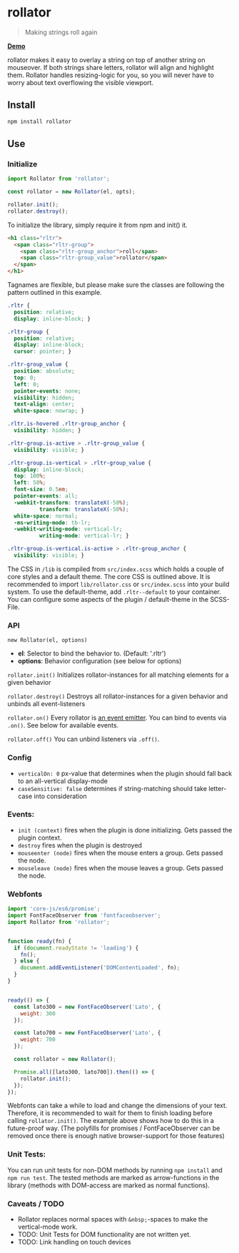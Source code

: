 # rollator

> Making strings roll again

[**Demo** ](https://felics.me/rollatorjs)

rollator makes it easy to overlay a string on top of another string on mouseover. If both strings share letters, rollator will align and highlight them. Rollator handles resizing-logic for you, so you will never have to worry about text overflowing the visible viewport.

## Install

```bash
npm install rollator
```

## Use

### Initialize

```js
import Rollator from 'rollator';

const rollator = new Rollator(el, opts);

rollator.init();
rollator.destroy();
```
To initialize the library, simply require it from npm and init() it.


```html
<h1 class="rltr">
  <span class="rltr-group">
    <span class="rltr-group_anchor">roll</span>
    <span class="rltr-group_value">rollator</span>
  </span>
</h1>
```
Tagnames are flexible, but please make sure the classes are following the pattern outlined in this example.

```css
.rltr {
  position: relative;
  display: inline-block; }

.rltr-group {
  position: relative;
  display: inline-block;
  cursor: pointer; }

.rltr-group_value {
  position: absolute;
  top: 0;
  left: 0;
  pointer-events: none;
  visibility: hidden;
  text-align: center;
  white-space: nowrap; }

.rltr.is-hovered .rltr-group_anchor {
  visibility: hidden; }

.rltr-group.is-active > .rltr-group_value {
  visibility: visible; }

.rltr-group.is-vertical > .rltr-group_value {
  display: inline-block;
  top: 100%;
  left: 50%;
  font-size: 0.5em;
  pointer-events: all;
  -webkit-transform: translateX(-50%);
          transform: translateX(-50%);
  white-space: normal;
  -ms-writing-mode: tb-lr;
  -webkit-writing-mode: vertical-lr;
          writing-mode: vertical-lr; }

.rltr-group.is-vertical.is-active > .rltr-group_anchor {
  visibility: visible; }
```
The CSS in `/lib` is compiled from `src/index.scss` which holds a couple of core styles and a default theme. The core CSS is outlined above. It is recommended to import `lib/rollator.css` or `src/index.scss` into your build system.
To use the default-theme, add `.rltr--default` to your container. You can configure some aspects of the plugin / default-theme in the SCSS-File.

### API

`new Rollator(el, options)`

 - **el**: Selector to bind the behavior to. (Default: '.rltr')
 - **options**: Behavior configuration (see below for options)

`rollator.init()` Initializes rollator-instances for all matching elements for a given behavior

`rollator.destroy()` Destroys all rollator-instances for a given behavior and unbinds all event-listeners

`rollator.on()` Every rollator is [an event emitter](https://github.com/component/emitter). You can bind to events via `.on()`. See below for available events.

`rollator.off()` You can unbind listeners via `.off()`.

### Config

 - `verticalOn: 0` px-value that determines when the plugin should fall back to an all-vertical display-mode
 - `caseSensitive: false` determines if string-matching should take letter-case into consideration

### Events:

 - `init (context)` fires when the plugin is done initializing. Gets passed the plugin context.
 - `destroy` fires when the plugin is destroyed
 - `mouseenter (node)` fires when the mouse enters a group. Gets passed the node.
 - `mouseleave (node)` fires when the mouse leaves a group. Gets passed the node.

### Webfonts

```js
import 'core-js/es6/promise';
import FontFaceObserver from 'fontfaceobserver';
import Rollator from 'rollator';


function ready(fn) {
  if (document.readyState != 'loading') {
    fn();
  } else {
    document.addEventListener('DOMContentLoaded', fn);
  }
}


ready(() => {
  const lato300 = new FontFaceObserver('Lato', {
    weight: 300
  });

  const lato700 = new FontFaceObserver('Lato', {
    weight: 700
  });

  const rollator = new Rollator();

  Promise.all([lato300, lato700]).then(() => {
    rollator.init();
  });
});
```
Webfonts can take a while to load and change the dimensions of your text. Therefore, it is recommended to wait for them to finish loading before calling `rollator.init()`. The example above shows how to do this in a future-proof way. (The polyfills for promises / FontFaceObserver can be removed once there is enough native browser-support for those features)

### Unit Tests:

You can run unit tests for non-DOM methods by running `npm install` and `npm run test`. The tested methods are marked as arrow-functions in the library (methods with DOM-access are marked as normal functions).

### Caveats / TODO
 - Rollator replaces normal spaces with `&nbsp;`-spaces to make the vertical-mode work.
 - TODO: Unit Tests for DOM functionality are not written yet.
 - TODO: Link handling on touch devices
